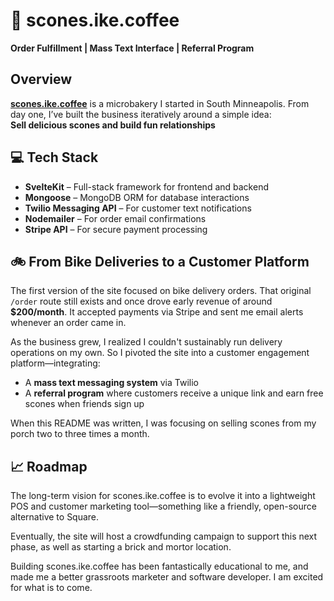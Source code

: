 # 🥐 scones.ike.coffee

**Order Fulfillment | Mass Text Interface | Referral Program**

## Overview

**[scones.ike.coffee](https://scones.ike.coffee)** is a microbakery I started in South Minneapolis. From day one, I’ve built the business iteratively around a simple idea:  
**Sell delicious scones and build fun relationships**

## 💻 Tech Stack

- **SvelteKit** – Full-stack framework for frontend and backend
- **Mongoose** – MongoDB ORM for database interactions
- **Twilio Messaging API** – For customer text notifications
- **Nodemailer** – For order email confirmations
- **Stripe API** – For secure payment processing

## 🚲 From Bike Deliveries to a Customer Platform

The first version of the site focused on bike delivery orders. That original `/order` route still exists and once drove early revenue of around **$200/month**. It accepted payments via Stripe and sent me email alerts whenever an order came in.

As the business grew, I realized I couldn't sustainably run delivery operations on my own. So I pivoted the site into a customer engagement platform—integrating:

- A **mass text messaging system** via Twilio
- A **referral program** where customers receive a unique link and earn free scones when friends sign up

When this README was written, I was focusing on selling scones from my porch two to three times a month.

## 📈 Roadmap

The long-term vision for scones.ike.coffee is to evolve it into a lightweight POS and customer marketing tool—something like a friendly, open-source alternative to Square.

Eventually, the site will host a crowdfunding campaign to support this next phase, as well as starting a brick and mortor location.

Building scones.ike.coffee has been fantastically educational to me, and made me a better grassroots marketer and software developer. I am excited for what is to come.
